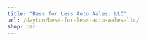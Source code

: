 ```yaml
---
title: "Bess for Less Auto Aales, LLC"
url: /dayton/bess-for-less-auto-aales-llc/
shop: car
---
```

